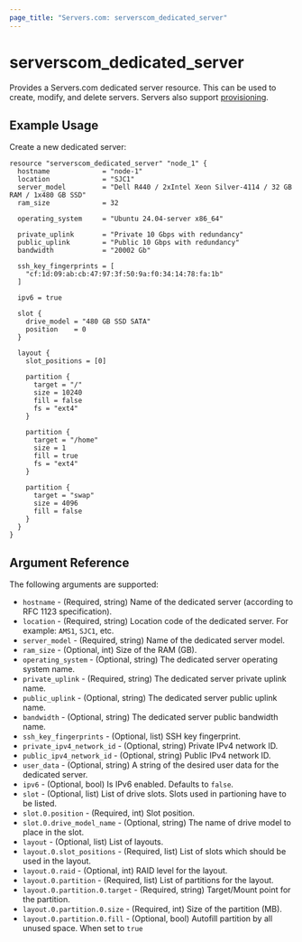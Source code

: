 ```yaml
---
page_title: "Servers.com: serverscom_dedicated_server"
---
```


# serverscom_dedicated_server

Provides a Servers.com dedicated server resource. This can be used to create, modify, and delete servers. Servers also support [provisioning](https://www.terraform.io/docs/provisioners/index.html).

## Example Usage

Create a new dedicated server:

```hcl
resource "serverscom_dedicated_server" "node_1" {
  hostname             = "node-1"
  location             = "SJC1"
  server_model         = "Dell R440 / 2xIntel Xeon Silver-4114 / 32 GB RAM / 1x480 GB SSD"
  ram_size             = 32

  operating_system     = "Ubuntu 24.04-server x86_64"

  private_uplink       = "Private 10 Gbps with redundancy"
  public_uplink        = "Public 10 Gbps with redundancy"
  bandwidth            = "20002 Gb"

  ssh_key_fingerprints = [
    "cf:1d:09:ab:cb:47:97:3f:50:9a:f0:34:14:78:fa:1b"
  ]

  ipv6 = true

  slot {
    drive_model = "480 GB SSD SATA"
    position    = 0
  }

  layout {
    slot_positions = [0]

    partition {
      target = "/"
      size = 10240
      fill = false
      fs = "ext4"
    }

    partition {
      target = "/home"
      size = 1
      fill = true
      fs = "ext4"
    }

    partition {
      target = "swap"
      size = 4096
      fill = false
    }
  }
}
```

## Argument Reference

The following arguments are supported:

- `hostname` - (Required, string) Name of the dedicated server (according to RFC 1123 specification).
- `location` - (Required, string) Location code of the dedicated server. For example: `AMS1`, `SJC1`, etc.
- `server_model` - (Required, string) Name of the dedicated server model.
- `ram_size` - (Optional, int) Size of the RAM (GB).
- `operating_system` - (Optional, string) The dedicated server operating system name.
- `private_uplink` - (Required, string) The dedicated server private uplink name.
- `public_uplink` - (Optional, string) The dedicated server public uplink name.
- `bandwidth` - (Optional, string) The dedicated server public bandwidth name.
- `ssh_key_fingerprints` - (Optional, list) SSH key fingerprint.
- `private_ipv4_network_id` - (Optional, string) Private IPv4 network ID.
- `public_ipv4_network_id` - (Optional, string) Public IPv4 network ID.
- `user_data` - (Optional, string) A string of the desired user data for the dedicated server.
- `ipv6` - (Optional, bool) Is IPv6 enabled. Defaults to `false`.
- `slot` - (Optional, list) List of drive slots. Slots used in partioning have to be listed.
- `slot.0.position` - (Required, int) Slot position.
- `slot.0.drive_model_name` - (Optional, string) The name of drive model to place in the slot.
- `layout` - (Optional, list) List of layouts.
- `layout.0.slot_positions` - (Required, list) List of slots which should be used in the layout.
- `layout.0.raid` - (Optional, int) RAID level for the layout.
- `layout.0.partition` - (Required, list) List of partitions for the layout.
- `layout.0.partition.0.target` - (Required, string) Target/Mount point for the partition.
- `layout.0.partition.0.size` - (Required, int) Size of the partition (MB).
- `layout.0.partition.0.fill` - (Optional, bool) Autofill partition by all unused space. When set to `true`
